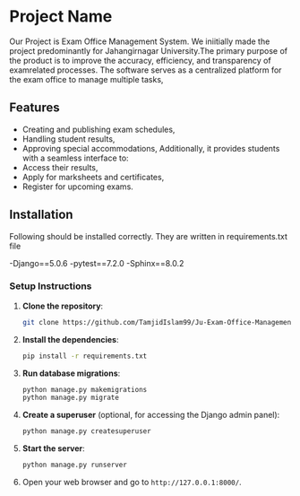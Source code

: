 # Project Name

Our Project is Exam Office Management System. We iniitially made the project predominantly for Jahangirnagar University.The primary purpose of the product is to improve the accuracy, efficiency, and transparency of examrelated processes. The software serves as a centralized platform for the exam office to manage multiple tasks,

## Features

- Creating and publishing exam schedules,
- Handling student results,
- Approving special accommodations,
Additionally, it provides students with a seamless interface to:
- Access their results,
- Apply for marksheets and certificates,
- Register for upcoming exams.

## Installation
Following should be installed correctly. They are written in requirements.txt file

-Django==5.0.6
-pytest==7.2.0
-Sphinx==8.0.2


### Setup Instructions

1. **Clone the repository**:
    ```bash
    git clone https://github.com/TamjidIslam99/Ju-Exam-Office-Management-System.git
    ```

2. **Install the dependencies**:
    ```bash
    pip install -r requirements.txt
    ```

3. **Run database migrations**:
    ```bash
    python manage.py makemigrations
    python manage.py migrate
    ```

4. **Create a superuser** (optional, for accessing the Django admin panel):
    ```bash
    python manage.py createsuperuser
    ```

5. **Start the server**:
    ```bash
    python manage.py runserver
    ```

6. Open your web browser and go to `http://127.0.0.1:8000/`.


